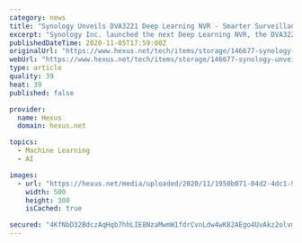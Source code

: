 ```yaml
---
category: news
title: "Synology Unveils DVA3221 Deep Learning NVR - Smarter Surveillance"
excerpt: "Synology Inc. launched the next Deep Learning NVR, the DVA3221, for advanced on-premises video surveillance and analytics. Using GPU-accelerated deep learning algorithms, DVA3221 can generate real-time insights that enable security personnel to take action immediately."
publishedDateTime: 2020-11-05T17:59:00Z
originalUrl: "https://www.hexus.net/tech/items/storage/146677-synology-unveils-dva3221-deep-learning-nvr-smarter-surveillance/"
webUrl: "https://www.hexus.net/tech/items/storage/146677-synology-unveils-dva3221-deep-learning-nvr-smarter-surveillance/"
type: article
quality: 39
heat: 39
published: false

provider:
  name: Hexus
  domain: hexus.net

topics:
  - Machine Learning
  - AI

images:
  - url: "https://hexus.net/media/uploaded/2020/11/1950b071-04d2-4dc1-95d8-e8f317f457f9.png"
    width: 500
    height: 300
    isCached: true

secured: "4KfNbD32BdczAqHqb7hhLIE8NzaMwmW1fdrCvnLdw4wK82AEgo4UvAkz2olvmcJWXLw2cvmT0zfSeQiLMvqDIgELT9B82aiUr0WOOHHCLxyT4z0Ud3bU0pjJmTlHrhmd65qGD9VjoxHVmPr/MVK3TasrLXYPXSjg/jY9aP6HjIOeITX//Y1z9phH8eTrhJWENAygBhncGzl3+xdmyjoVEqovpt0HMVbONEdKtErg1cUTht+B01MIy1Q61E1gw9q0JUpSGr71FN3uEVPw2dZXXHEGhQGlj0jc1faiMDk+9y0sucNYgEH1ejq/ssx2AuJlC+1Mpu7VWONNN2UR9MSoEIJ+Z0J6dLkWqSTA9ZKwAjQ=;tPo01WsnJBKLoXekTuXm2w=="
---
```


